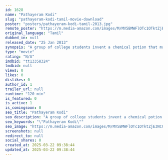 ```yaml
---
id: 1628
name: "Pathayeram Kodi"
slug: "pathayeram-kodi-tamil-movie-download"
poster: "posters/pathayeram-kodi-tamil-2013.jpg"
remote_poster: "https://m.media-amazon.com/images/M/MV5BMWFlOTc1OTktZjE3NC00MThlLTgzZjItZGU0MGJmN2JkYjNiXkEyXkFqcGdeQXVyMTA4NDIzMTY1._V1_SX300.jpg"
original_language: "Tamil"
dubbed_in: null
released_date: "25 Jan 2013"
synopsis: "A group of college students invent a chemical potion that makes them invisible. They use this invention to steal 10,000 crore (equivalent to 140 billion or US 1.9 billion in 2019) from Karishma (Kanishka Soni), who has an abundance o"
type: "movie"
rating: "N/A"
imdbid: "tt13358324"
tmdbid: null
views: 0
likes: 0
dislikes: 0
author_id: 1
trailer_url: null
runtime: "120 min"
is_featured: 0
is_active: 1
is_comingsoon: 0
seo_title: "Pathayeram Kodi"
seo_description: "A group of college students invent a chemical potion that makes them invisible. They use this invention to steal 10,000 crore (equivalent to 140 billion or US 1.9 billion in 2019) from Karishma (Kanishka Soni), who has an abundance o"
seo_keywords: "\"Pathayeram Kodi\""
seo_image: "https://m.media-amazon.com/images/M/MV5BMWFlOTc1OTktZjE3NC00MThlLTgzZjItZGU0MGJmN2JkYjNiXkEyXkFqcGdeQXVyMTA4NDIzMTY1._V1_SX300.jpg"
screenshots: null
redirect_to: null
social_shares: 0
created_at: 2025-03-22 09:38:44
updated_at: 2025-03-22 09:38:44
---
```


